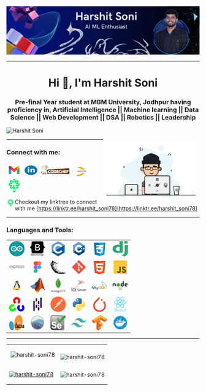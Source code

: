 <img src="assets/Images/LinkedIn Banner.jpg" alt="harshit-soni78"/>

<br/>

---

<h1 align="center">Hi 👋, I'm Harshit Soni</h1>
<h3 align="center">Pre-final Year student at MBM University, Jodhpur having proficiency in, Artificial Intelligence ||
    Machine learning || Data Science || Web Development || DSA || Robotics || Leadership</h3>

<p align="left"> <img src="https://komarev.com/ghpvc/?username=Harshit-Soni78&label=Profile%20views&color=0e75b6&style=flat" alt="Harshit Soni" width="100px"/></p>

<img align="right" alt="coding" width="50%" src="assets/Images/coffieanimation.gif">

---

<h3 align="left">Connect with me:</h3>
<p align="left">
    <a href="mailto:harshitsoni11664@gmail.com" target="blank"><img align="center" src="assets\SVG\gmail.svg" alt="harshitsoni11664@gmail.com" height="40" width="40" /></a>
    <a href="https://www.linkedin.com/in/harshit-soni78/" target="blank"><img align="center" src="assets\SVG\linkedin.svg" alt="harshit-soni78" height="30" width="40" /></a>
    <a href="https://www.codechef.com/users/harshit_soni78" target="blank"><img align="center" src="assets\SVG\codechef.svg" alt="harshit-soni78" height="30" width=auto /></a>
    <a href="https://leetcode.com/u/Harshit_Soni78/" target="blank"><img align="center" src="assets\SVG\leetcode.svg" alt="harshit-soni78" height="30" width="40" /></a>
    <a href="https://linktr.ee/harshit_soni78" target="blank"><img align="center" src="assets\SVG\linktree.svg" alt="harshit-soni78" height="40" width="40" /></a>
</p>

<img align="left" alt="😊" width="22" src="assets\SVG\linktree.svg"> Checkout my linktree to connect with me [https://linktr.ee/harshit_soni78](https://linktr.ee/harshit_soni78)

---

<h3 align="left">Languages and Tools:</h3>
<p align="left">

|                                                                                                                                                                           |                                                                                                                                                                       |                                                                                                                                                                       |                                                                                                                                                                                       |                                                                                                                                                                  |                                                                                                                                                                                  |
| ------------------------------------------------------------------------------------------------------------------------------------------------------------------------- | --------------------------------------------------------------------------------------------------------------------------------------------------------------------- | --------------------------------------------------------------------------------------------------------------------------------------------------------------------- | ------------------------------------------------------------------------------------------------------------------------------------------------------------------------------------- | ---------------------------------------------------------------------------------------------------------------------------------------------------------------- | -------------------------------------------------------------------------------------------------------------------------------------------------------------------------------- |
| <a href="https://www.arduino.cc/" target="_blank" rel="noreferrer"> <img src="assets/SVG/arduino-1.svg" alt="arduino" width="40" height="40" /></a>                       | <a href="https://getbootstrap.com" target="_blank" rel="noreferrer"> <img src="assets/SVG/bootstrap-plain-wordmark.svg" alt="bootstrap" width="40" height="40" /></a> | <a href="https://www.cprogramming.com/" target="_blank" rel="noreferrer"> <img src="assets/SVG/c-original.svg" alt="c" width="40" height="40" /></a>                  | <a href="https://www.w3schools.com/cpp/" target="_blank" rel="noreferrer"> <img src="assets/SVG/cpp.svg" alt="cplusplus" width="40" height="40" /> </a>                               | <a href="https://www.w3schools.com/css/" target="_blank" rel="noreferrer"> <img src="assets/SVG/css.svg" alt="css3" width="40" height="40" /> </a>               | <a href="https://www.djangoproject.com/" target="_blank" rel="noreferrer"> <img src="assets/SVG/django.svg" alt="django" width="40" height="40" /> </a>                          |
| <a href="https://expressjs.com" target="_blank" rel="noreferrer"> <img src="assets/SVG/express-original-wordmark.svg" alt="express" width="40" height="40" /> </a>        | <a href="https://www.figma.com/" target="_blank" rel="noreferrer"> <img src="assets/SVG/figma.svg" alt="figma" width="40" height="40" /> </a>                         | <a href="https://flask.palletsprojects.com/" target="_blank" rel="noreferrer"> <img src="assets/SVG/flask.svg" alt="flask" width="40" height="40" /> </a>             | <a href="https://git-scm.com/" target="_blank" rel="noreferrer"> <img src="assets/SVG/git.svg" alt="git" width="40" height="40" /> </a>                                               | <a href="https://www.w3.org/html/" target="_blank" rel="noreferrer"> <img src="assets/SVG/html-5.svg" alt="html5" width="40" height="40" /> </a>                 | <a href="https://developer.mozilla.org/en-US/docs/Web/JavaScript" target="_blank" rel="noreferrer"> <img src="assets/SVG/js.svg" alt="javascript" width="40" height="40" /> </a> |
| <a href="https://www.linux.org/" target="_blank" rel="noreferrer"> <img src="assets/SVG/linux.svg" alt="linux" width="40" height="40" /> </a>                             | <a href="https://www.mathworks.com/" target="_blank" rel="noreferrer"> <img src="assets/SVG/Matlab_Logo.png" alt="matlab" width="40" height="40" /> </a>              | <a href="https://www.mongodb.com/" target="_blank" rel="noreferrer"> <img src="assets/SVG/mongodb-original-wordmark.svg" alt="mongodb" width="40" height="40" /> </a> | <a href="https://www.microsoft.com/en-us/sql-server" target="_blank" rel="noreferrer"> <img src="assets/SVG/microsoft-sql-server-logo.svg" alt="mssql" width="40" height="40" /> </a> | <a href="https://www.mysql.com/" target="_blank" rel="noreferrer"> <img src="assets/SVG/mysql-original-wordmark.svg" alt="mysql" width="40" height="40" /> </a>  | <a href="https://nodejs.org" target="_blank" rel="noreferrer"> <img src="assets/SVG/nodejs-original-wordmark.svg" alt="nodejs" width="40" height="40" /> </a>                    |
| <a href="https://opencv.org/" target="_blank" rel="noreferrer"> <img src="assets/SVG/opencv-icon.svg" alt="opencv" width="40" height="40" /> </a>                         | <a href="https://pandas.pydata.org/" target="_blank" rel="noreferrer"> <img src="assets/SVG/pandas-original.svg" alt="pandas" width="40" height="40" /> </a>          | <a href="https://postman.com" target="_blank" rel="noreferrer"> <img src="assets/SVG/getpostman-icon.svg" alt="postman" width="40" height="40" /> </a>                | <a href="https://www.python.org" target="_blank" rel="noreferrer"> <img src="assets/SVG/python-original.svg" alt="python" width="40" height="40" /> </a>                              | <a href="https://pytorch.org/" target="_blank" rel="noreferrer"> <img src="assets/SVG/pytorch-icon.svg" alt="pytorch" width="40" height="40" /> </a>             | <a href="https://reactjs.org/" target="_blank" rel="noreferrer"> <img src="assets/SVG/react-original-wordmark.svg" alt="react" width="40" height="40" /> </a>                    |
| <a href="https://scikit-learn.org/" target="_blank" rel="noreferrer"> <img src="assets/SVG/Scikit_learn_logo_small.svg" alt="scikit_learn" width="40" height="40" /> </a> | <a href="https://seaborn.pydata.org/" target="_blank" rel="noreferrer"> <img src="assets/SVG/logo-mark-lightbg.svg" alt="seaborn" width="40" height="40" /> </a>      | <a href="https://www.selenium.dev" target="_blank" rel="noreferrer"> <img src="assets/SVG/selenium-logo.svg" alt="selenium" width="40" height="40" /> </a>            | <a href="https://tailwindcss.com/" target="_blank" rel="noreferrer"> <img src="assets/SVG/tailwindcss-icon.svg" alt="tailwind" width="40" height="40" /> </a>                         | <a href="https://www.tensorflow.org" target="_blank" rel="noreferrer"> <img src="assets/SVG/tensorflow-icon.svg" alt="tensorflow" width="40" height="40" /> </a> | <a href="https://www.docker.com/" target="_blank" rel="noreferrer"> <img src="assets/SVG/docker.svg" alt="doker" width="40" height="40" /> </a>                                  |

</p>

---

|                                                                                                                                                                                                                                                                |                                                                                                                                                                                            |
| -------------------------------------------------------------------------------------------------------------------------------------------------------------------------------------------------------------------------------------------------------------- | ------------------------------------------------------------------------------------------------------------------------------------------------------------------------------------------ |
| <p>&nbsp;<img align="center" src="https://github-readme-stats.vercel.app/api?username=harshit-soni78&show_icons=true&locale=en&theme=onedark" alt="harshit-soni78" /></p>                                                                                      | <p><img align="left" src="https://github-readme-stats.vercel.app/api/top-langs?username=harshit-soni78&show_icons=true&locale=en&layout=compact&theme=onedark" alt="harshit-soni78" /></p> |
| <p align="left"> <a href="https://github.com/ryo-ma/github-profile-trophy"><img src="https://github-profile-trophy.vercel.app/?username=harshit-soni78&theme=onedark&title=Commits,Repositories,Stars,PullRequest,Experience" alt="harshit-soni78" /></a> </p> | <p><img align="center" src="https://github-readme-streak-stats.herokuapp.com/?user=harshit-soni78&theme=onedark" alt="harshit-soni78" /></p>                                               |
